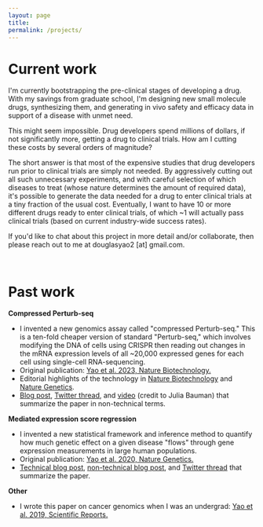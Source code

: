 ```yaml
---
layout: page
title:
permalink: /projects/
---
```


# Current work

I'm currently bootstrapping the pre-clinical stages of developing a drug. With my savings from graduate school, I'm designing new small molecule drugs, synthesizing them, and generating in vivo safety and efficacy data in support of a disease with unmet need. 

This might seem impossible. Drug developers spend millions of dollars, if not significantly more, getting a drug to clinical trials. How am I cutting these costs by several orders of magnitude? 

The short answer is that most of the expensive studies that drug developers run prior to clinical trials are simply not needed. By aggressively cutting out all such unnecessary experiments, and with careful selection of which diseases to treat (whose nature determines the amount of required data), it's possible to generate the data needed for a drug to enter clinical trials at a tiny fraction of the usual cost. Eventually, I want to have 10 or more different drugs ready to enter clinical trials, of which ~1 will actually pass clinical trials (based on current industry-wide success rates).

If you'd like to chat about this project in more detail and/or collaborate, then please reach out to me at douglasyao2 [at] gmail.com.

<br>

# Past work

**Compressed Perturb-seq**

- I invented a new genomics assay called "compressed Perturb-seq." This is a ten-fold cheaper version of standard "Perturb-seq," which involves modifying the DNA of cells using CRISPR then reading out changes in the mRNA expression levels of all ~20,000 expressed genes for each cell using single-cell RNA-sequencing. 
- Original publication: [Yao et al. 2023, Nature Biotechnology.](https://www.nature.com/articles/s41587-023-01964-9)
- Editorial highlights of the technology in [Nature Biotechnology](https://www.nature.com/articles/s41587-023-02003-3) and [Nature Genetics](https://www.nature.com/articles/s41588-023-01613-6).
- [Blog post](/blogs/2023/10/30/Summary-of-Scalable-genetic-screening-for-regulatory-circuits-using-compressed-Perturb-seq-Yao-et-al-2023-Nature-Biotechnology.html), [Twitter thread](https://x.com/DouglasYaoDY/status/1717578674415800537), and [video](https://x.com/JuliaBauman2/status/1720147225131827526) (credit to Julia Bauman) that summarize the paper in non-technical terms.

**Mediated expression score regression**
- I invented a new statistical framework and inference method to quantify how much genetic effect on a given disease "flows" through gene expression measurements in large human populations. 
- Original publication: [Yao et al. 2020, Nature Genetics.](https://www.ncbi.nlm.nih.gov/pmc/articles/PMC7276299/)
- [Technical blog post](/blogs/2020/09/16/intuition-behind-mediated-expression-score-regression.html), [non-technical blog post](/blogs/2021/03/22/General-overview-of-Yao-et-al-2020.html), and [Twitter thread](https://x.com/DouglasYaoDY/status/1262412785469624327) that summarize the paper.

**Other**
- I wrote this paper on cancer genomics when I was an undergrad: [Yao et al. 2019, Scientific Reports.](https://www.nature.com/articles/s41598-019-48302-1)



